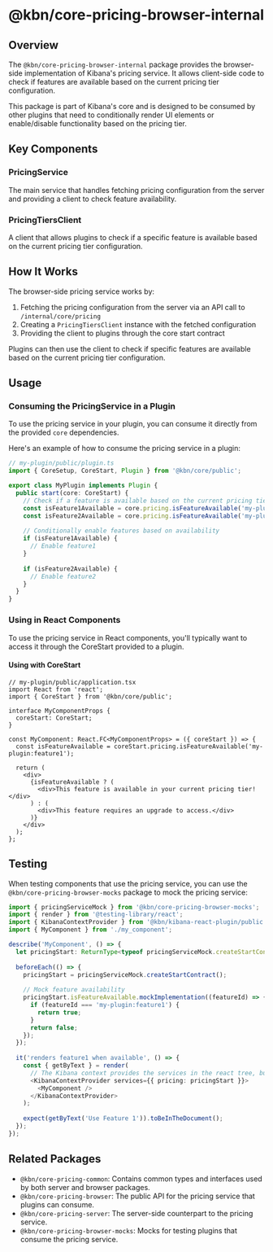 # @kbn/core-pricing-browser-internal

## Overview

The `@kbn/core-pricing-browser-internal` package provides the browser-side implementation of Kibana's pricing service. It allows client-side code to check if features are available based on the current pricing tier configuration.

This package is part of Kibana's core and is designed to be consumed by other plugins that need to conditionally render UI elements or enable/disable functionality based on the pricing tier.

## Key Components

### PricingService

The main service that handles fetching pricing configuration from the server and providing a client to check feature availability.

### PricingTiersClient

A client that allows plugins to check if a specific feature is available based on the current pricing tier configuration.

## How It Works

The browser-side pricing service works by:

1. Fetching the pricing configuration from the server via an API call to `/internal/core/pricing`
2. Creating a `PricingTiersClient` instance with the fetched configuration
3. Providing the client to plugins through the core start contract

Plugins can then use the client to check if specific features are available based on the current pricing tier configuration.

## Usage

### Consuming the PricingService in a Plugin

To use the pricing service in your plugin, you can consume it directly from the provided `core` dependencies.

Here's an example of how to consume the pricing service in a plugin:

```typescript
// my-plugin/public/plugin.ts
import { CoreSetup, CoreStart, Plugin } from '@kbn/core/public';

export class MyPlugin implements Plugin {
  public start(core: CoreStart) {
    // Check if a feature is available based on the current pricing tier
    const isFeature1Available = core.pricing.isFeatureAvailable('my-plugin:feature1');
    const isFeature2Available = core.pricing.isFeatureAvailable('my-plugin:feature2');
    
    // Conditionally enable features based on availability
    if (isFeature1Available) {
      // Enable feature1
    }
    
    if (isFeature2Available) {
      // Enable feature2
    }
  }
}
```

### Using in React Components

To use the pricing service in React components, you'll typically want to access it through the CoreStart provided to a plugin.

#### Using with CoreStart

```tsx
// my-plugin/public/application.tsx
import React from 'react';
import { CoreStart } from '@kbn/core/public';

interface MyComponentProps {
  coreStart: CoreStart;
}

const MyComponent: React.FC<MyComponentProps> = ({ coreStart }) => {
  const isFeatureAvailable = coreStart.pricing.isFeatureAvailable('my-plugin:feature1');
  
  return (
    <div>
      {isFeatureAvailable ? (
        <div>This feature is available in your current pricing tier!</div>
      ) : (
        <div>This feature requires an upgrade to access.</div>
      )}
    </div>
  );
};
```

## Testing

When testing components that use the pricing service, you can use the `@kbn/core-pricing-browser-mocks` package to mock the pricing service:

```typescript
import { pricingServiceMock } from '@kbn/core-pricing-browser-mocks';
import { render } from '@testing-library/react';
import { KibanaContextProvider } from '@kbn/kibana-react-plugin/public';
import { MyComponent } from './my_component';

describe('MyComponent', () => {
  let pricingStart: ReturnType<typeof pricingServiceMock.createStartContract>;
  
  beforeEach(() => {
    pricingStart = pricingServiceMock.createStartContract();
    
    // Mock feature availability
    pricingStart.isFeatureAvailable.mockImplementation((featureId) => {
      if (featureId === 'my-plugin:feature1') {
        return true;
      }
      return false;
    });
  });
  
  it('renders feature1 when available', () => {
    const { getByText } = render(
      // The Kibana context provides the services in the react tree, but it's not necessarily required if the services are provided by other means
      <KibanaContextProvider services={{ pricing: pricingStart }}>
        <MyComponent />
      </KibanaContextProvider>
    );
    
    expect(getByText('Use Feature 1')).toBeInTheDocument();
  });
});
```

## Related Packages

- `@kbn/core-pricing-common`: Contains common types and interfaces used by both server and browser packages.
- `@kbn/core-pricing-browser`: The public API for the pricing service that plugins can consume.
- `@kbn/core-pricing-server`: The server-side counterpart to the pricing service.
- `@kbn/core-pricing-browser-mocks`: Mocks for testing plugins that consume the pricing service.
